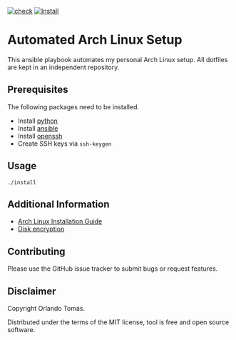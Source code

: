 [![check](https://github.com/orltom/arch-linux-ansible/actions/workflows/lint.yml/badge.svg?branch=main)](https://github.com/orltom/arch-linux-ansible/actions/workflows/lint.yml)
[![Install](https://github.com/orltom/arch-linux-ansible/actions/workflows/install.yml/badge.svg)](https://github.com/orltom/arch-linux-ansible/actions/workflows/install.yml)

# Automated Arch Linux Setup
This ansible playbook automates my personal Arch Linux setup. All dotfiles are kept in an independent repository.

## Prerequisites
The following packages need to be installed.
* Install [python](https://wiki.archlinux.org/title/python)
* Install [ansible](https://wiki.archlinux.org/title/Ansible)
* Install [openssh](https://wiki.archlinux.org/title/OpenSSH)
* Create SSH keys via `ssh-keygen`

## Usage
```shell
./install
```

## Additional Information
* [Arch Linux Installation Guide](https://wiki.archlinux.org/title/installation_guide)
* [Disk encryption](https://github.com/id101010/ansible-archlinux/blob/main/doc/INSTALL_EFI.md)

## Contributing
Please use the GitHub issue tracker to submit bugs or request features.

## Disclaimer
Copyright Orlando Tomás.

Distributed under the terms of the MIT license, tool is free and open source software.
